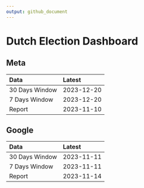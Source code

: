```yaml
---
output: github_document
---
```


# Dutch Election Dashboard



## Meta


|Data           |Latest     |
|:--------------|:----------|
|30 Days Window |2023-12-20 |
|7 Days Window  |2023-12-20 |
|Report         |2023-11-10 |

## Google


|Data           |Latest     |
|:--------------|:----------|
|30 Days Window |2023-11-11 |
|7 Days Window  |2023-11-11 |
|Report         |2023-11-14 |

